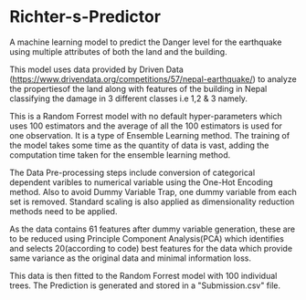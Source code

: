 # Richter-s-Predictor
A machine learning model to predict the Danger level for the earthquake using multiple attributes of both the land and the building.

This model uses data provided by Driven Data (https://www.drivendata.org/competitions/57/nepal-earthquake/) to analyze the propertiesof the land along with features of the building in Nepal classifying the damage in 3 different classes i.e 1,2 & 3 namely.

This is a Random Forrest model with no default hyper-parameters which uses 100 estimators and the average of all the 100 estimators is used for one observation. It is a type of Ensemble Learning method. The training of the model takes some time as the quantity of data is vast, adding the computation time taken for the ensemble learning method.

The Data Pre-processing steps include conversion of categorical dependent varibles to numerical variable using the One-Hot Encoding method. Also to avoid Dummy Variable Trap, one dummy variable from each set is removed. Standard scaling is also applied as dimensionality reduction methods need to be applied.

As the data contains 61 features after dummy variable generation, these are to be reduced using Principle Component Analysis(PCA) which identifies and selects 20(according to code) best features for the data which provide same variance as the original data and minimal information loss.

This data is then fitted to the Random Forrest model with 100 individual trees. The Prediction is generated and stored in a "Submission.csv" file.
